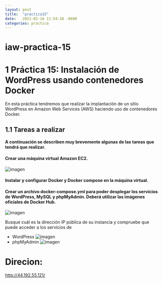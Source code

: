 ```yaml
---
layout: post
title:  "practica15"
date:   2021-02-16 11:54:38 -0600
categories: practica
---
```

# iaw-practica-15
# 1 Práctica 15: Instalación de WordPress usando contenedores Docker
En esta práctica tendremos que realizar la implantación de un sitio WordPress en Amazon Web Services (AWS) haciendo uso de contenedores Docker.

## 1.1 Tareas a realizar
#### A continuación se describen muy brevemente algunas de las tareas que tendrá que realizar.

#### Crear una máquina virtual Amazon EC2.
![imagen](http://3.227.19.244:4000/imagen/Captura4.PNG "imagen")

#### Instalar y configurar Docker y Docker compose en la máquina virtual.

#### Crear un archivo docker-compose.yml para poder desplegar los servicios de WordPress, MySQL y phpMyAdmin. Deberá utilizar las imágenes oficiales de Docker Hub.
![imagen](http://3.227.19.244:4000/imagen/Captura1.PNG "imagen")

Busque cuál es la dirección IP pública de su instancia y compruebe que puede acceder a los servicios de 
+ WordPress
![imagen](http://3.227.19.244:4000/imagen/Captura2.PNG "imagen")
+ phpMyAdmin
![imagen](http://3.227.19.244:4000/imagen/Captura3.PNG "imagen")

# Direcion: 
http://44.192.55.121/ 




